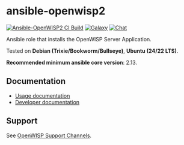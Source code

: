 # ansible-openwisp2

[![Ansible-OpenWISP2 CI Build](https://github.com/openwisp/ansible-openwisp2/actions/workflows/ci.yml/badge.svg)](https://github.com/openwisp/ansible-openwisp2/actions/workflows/ci.yml)
[![Galaxy](http://img.shields.io/badge/galaxy-openwisp.openwisp2-blue.svg?style=flat-square)](https://galaxy.ansible.com/ui/standalone/roles/openwisp/openwisp2/)
[![Chat](https://img.shields.io/gitter/room/nwjs/nw.js.svg)](https://gitter.im/openwisp/general)

Ansible role that installs the OpenWISP Server Application.

Tested on **Debian (Trixie/Bookworm/Bullseye)**, **Ubuntu (24/22 LTS)**.

**Recommended minimum ansible core version**: 2.13.

## Documentation

- [Usage documentation](https://openwisp.io/docs/stable/ansible/)
- [Developer documentation](https://openwisp.io/docs/stable/ansible/developer/installation.html)

## Support

See [OpenWISP Support Channels](http://openwisp.org/support.html).
